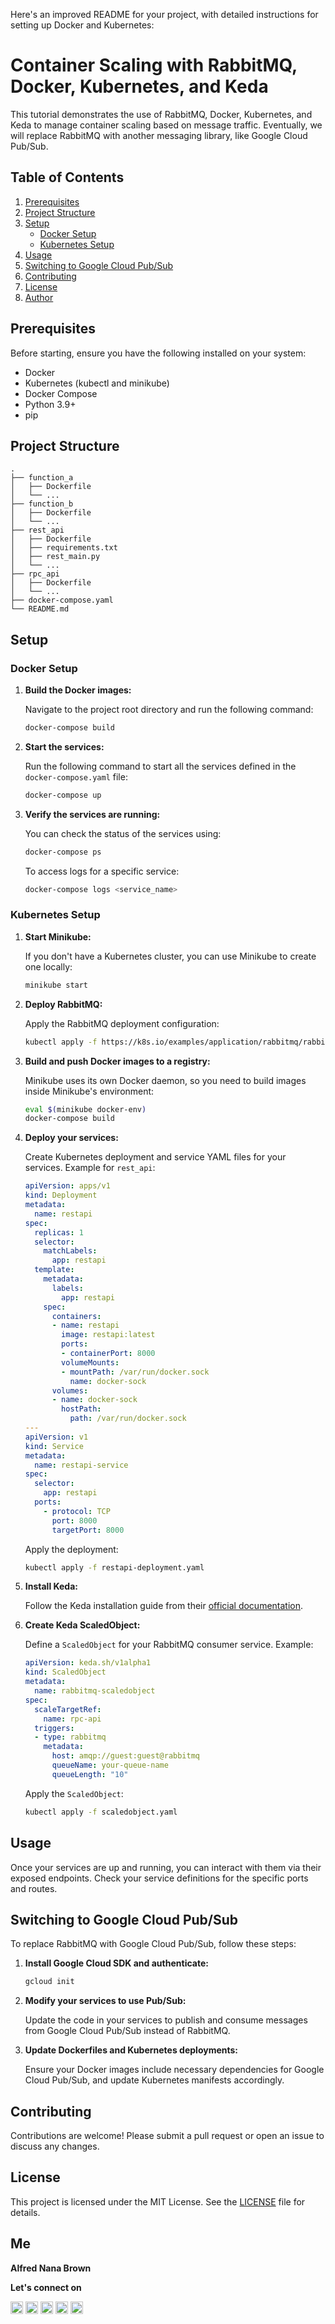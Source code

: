 Here's an improved README for your project, with detailed instructions for setting up Docker and Kubernetes:

# Container Scaling with RabbitMQ, Docker, Kubernetes, and Keda

This tutorial demonstrates the use of RabbitMQ, Docker, Kubernetes, and Keda to manage container scaling based on message traffic. Eventually, we will replace RabbitMQ with another messaging library, like Google Cloud Pub/Sub.

## Table of Contents

1. [Prerequisites](#prerequisites)
2. [Project Structure](#project-structure)
3. [Setup](#setup)
   - [Docker Setup](#docker-setup)
   - [Kubernetes Setup](#kubernetes-setup)
4. [Usage](#usage)
5. [Switching to Google Cloud Pub/Sub](#switching-to-google-cloud-pubsub)
6. [Contributing](#contributing)
7. [License](#license)
8. [Author](#Me)

## Prerequisites

Before starting, ensure you have the following installed on your system:

- Docker
- Kubernetes (kubectl and minikube)
- Docker Compose
- Python 3.9+
- pip

## Project Structure

```plaintext
.
├── function_a
│   ├── Dockerfile
│   └── ...
├── function_b
│   ├── Dockerfile
│   └── ...
├── rest_api
│   ├── Dockerfile
│   ├── requirements.txt
│   ├── rest_main.py
│   └── ...
├── rpc_api
│   ├── Dockerfile
│   └── ...
├── docker-compose.yaml
└── README.md
```

## Setup

### Docker Setup

1. **Build the Docker images:**

   Navigate to the project root directory and run the following command:

   ```bash
   docker-compose build
   ```

2. **Start the services:**

   Run the following command to start all the services defined in the `docker-compose.yaml` file:

   ```bash
   docker-compose up
   ```

3. **Verify the services are running:**

   You can check the status of the services using:

   ```bash
   docker-compose ps
   ```

   To access logs for a specific service:

   ```bash
   docker-compose logs <service_name>
   ```

### Kubernetes Setup

1. **Start Minikube:**

   If you don't have a Kubernetes cluster, you can use Minikube to create one locally:

   ```bash
   minikube start
   ```

2. **Deploy RabbitMQ:**

   Apply the RabbitMQ deployment configuration:

   ```bash
   kubectl apply -f https://k8s.io/examples/application/rabbitmq/rabbitmq-statefulset.yaml
   ```

3. **Build and push Docker images to a registry:**

   Minikube uses its own Docker daemon, so you need to build images inside Minikube's environment:

   ```bash
   eval $(minikube docker-env)
   docker-compose build
   ```

4. **Deploy your services:**

   Create Kubernetes deployment and service YAML files for your services. Example for `rest_api`:

   ```yaml
   apiVersion: apps/v1
   kind: Deployment
   metadata:
     name: restapi
   spec:
     replicas: 1
     selector:
       matchLabels:
         app: restapi
     template:
       metadata:
         labels:
           app: restapi
       spec:
         containers:
         - name: restapi
           image: restapi:latest
           ports:
           - containerPort: 8000
           volumeMounts:
           - mountPath: /var/run/docker.sock
             name: docker-sock
         volumes:
         - name: docker-sock
           hostPath:
             path: /var/run/docker.sock
   ---
   apiVersion: v1
   kind: Service
   metadata:
     name: restapi-service
   spec:
     selector:
       app: restapi
     ports:
       - protocol: TCP
         port: 8000
         targetPort: 8000
   ```

   Apply the deployment:

   ```bash
   kubectl apply -f restapi-deployment.yaml
   ```

5. **Install Keda:**

   Follow the Keda installation guide from their [official documentation](https://keda.sh/docs/2.0/deploy/).

6. **Create Keda ScaledObject:**

   Define a `ScaledObject` for your RabbitMQ consumer service. Example:

   ```yaml
   apiVersion: keda.sh/v1alpha1
   kind: ScaledObject
   metadata:
     name: rabbitmq-scaledobject
   spec:
     scaleTargetRef:
       name: rpc-api
     triggers:
     - type: rabbitmq
       metadata:
         host: amqp://guest:guest@rabbitmq
         queueName: your-queue-name
         queueLength: "10"
   ```

   Apply the `ScaledObject`:

   ```bash
   kubectl apply -f scaledobject.yaml
   ```

## Usage

Once your services are up and running, you can interact with them via their exposed endpoints. Check your service definitions for the specific ports and routes.

## Switching to Google Cloud Pub/Sub

To replace RabbitMQ with Google Cloud Pub/Sub, follow these steps:

1. **Install Google Cloud SDK and authenticate:**

   ```bash
   gcloud init
   ```

2. **Modify your services to use Pub/Sub:**

   Update the code in your services to publish and consume messages from Google Cloud Pub/Sub instead of RabbitMQ.

3. **Update Dockerfiles and Kubernetes deployments:**

   Ensure your Docker images include necessary dependencies for Google Cloud Pub/Sub, and update Kubernetes manifests accordingly.

## Contributing

Contributions are welcome! Please submit a pull request or open an issue to discuss any changes.

## License

This project is licensed under the MIT License. See the [LICENSE](LICENSE) file for details.

## Me
**Alfred Nana Brown** 

**Let's connect on** 

  [<img src="https://cdn.jsdelivr.net/npm/simple-icons@v3/icons/linkedin.svg" alt="LinkedIn" height="20" width="20">](https://www.linkedin.com/in/alfred-nana-brown/) 
  [<img src="https://cdn.jsdelivr.net/npm/simple-icons@v3/icons/twitter.svg" alt="Twitter" height="20" width="20">](https://x.com/AgyirBrown) 
  [<img src="https://cdn.jsdelivr.net/npm/simple-icons@v3/icons/gmail.svg" alt="Gmail" height="20" width="20">](mailto:nanabrown.agyir@gmail.com) 
  [<img src="https://cdn.jsdelivr.net/npm/simple-icons@v3/icons/github.svg" alt="GitHub" height="20" width="20">](https://github.com/NanaAgyirBrown) 
  [<img src="https://cdn.jsdelivr.net/npm/simple-icons@v3/icons/medium.svg" alt="Medium" height="20" width="20">](https://medium.com/@nanabrown.agyir)
